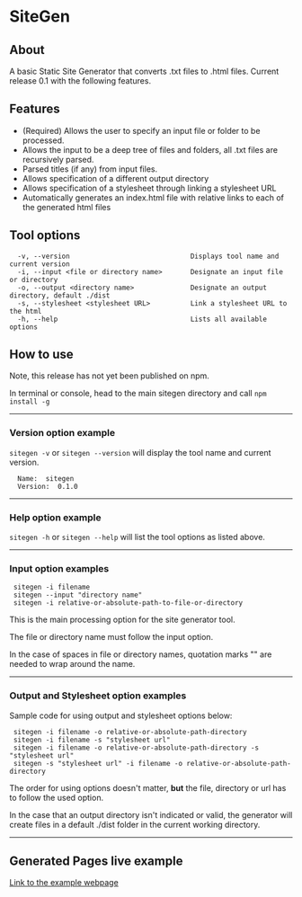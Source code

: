 # SiteGen

## About
A basic Static Site Generator that converts .txt files to .html files. 
Current release 0.1 with the following features.

## Features
 - (Required) Allows the user to specify an input file or folder to be processed.
 - Allows the input to be a deep tree of files and folders, all .txt files are recursively parsed.
 - Parsed titles (if any) from input files.
 - Allows specification of a different output directory
 - Allows specification of a stylesheet through linking a stylesheet URL
 - Automatically generates an index.html file with relative links to each of the generated html files


## Tool options
```
  -v, --version                              Displays tool name and current version
  -i, --input <file or directory name>       Designate an input file or directory
  -o, --output <directory name>              Designate an output directory, default ./dist
  -s, --stylesheet <stylesheet URL>          Link a stylesheet URL to the html
  -h, --help                                 Lists all available options
```

## How to use
Note, this release has not yet been published on npm.

In terminal or console, head to the main sitegen directory and call
`npm install -g`

----
### Version option example
`sitegen -v` or `sitegen --version` will display the tool name and current version.
```
  Name:  sitegen
  Version:  0.1.0
```

----
### Help option example
`sitegen -h` or `sitegen --help` will list the tool options as listed above.

----
### Input option examples
```
 sitegen -i filename
 sitegen --input "directory name"
 sitegen -i relative-or-absolute-path-to-file-or-directory
```
This is the main processing option for the site generator tool.

The file or directory name must follow the input option.

In the case of spaces in file or directory names, quotation marks "" are needed to wrap around the name.

----
### Output and Stylesheet option examples
Sample code for using output and stylesheet options below:
```
 sitegen -i filename -o relative-or-absolute-path-directory
 sitegen -i filename -s "stylesheet url"
 sitegen -i filename -o relative-or-absolute-path-directory -s "stylesheet url"
 sitegen -s "stylesheet url" -i filename -o relative-or-absolute-path-directory 
```
The order for using options doesn't matter, **but** the file, directory or url has to follow the used option.

In the case that an output directory isn't indicated or valid, the generator will create files in a default ./dist folder in the current working directory.

----
## Generated Pages live example
[Link to the example webpage](https://rclee91.github.io/SiteGen/)




